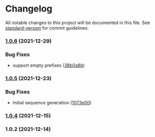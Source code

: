 # Changelog

All notable changes to this project will be documented in this file. See [standard-version](https://github.com/conventional-changelog/standard-version) for commit guidelines.

### [1.0.6](https://github.com/mdornseif/datastore-sequences/compare/v1.0.5...v1.0.6) (2021-12-29)


### Bug Fixes

* support empty prefixes ([38b0a8b](https://github.com/mdornseif/datastore-sequences/commit/38b0a8bda4fb5b7a7e86d9914945a6f331832e73))

### [1.0.5](https://github.com/mdornseif/datastore-sequences/compare/v1.0.4...v1.0.5) (2021-12-23)


### Bug Fixes

* Initial sequence generation ([1073e00](https://github.com/mdornseif/datastore-sequences/commit/1073e003ef500fce3be97a07e1b6a72699d5b2d3))

### [1.0.4](https://github.com/mdornseif/datastore-sequences/compare/v1.0.2...v1.0.4) (2021-12-15)

### 1.0.2 (2021-12-14)
